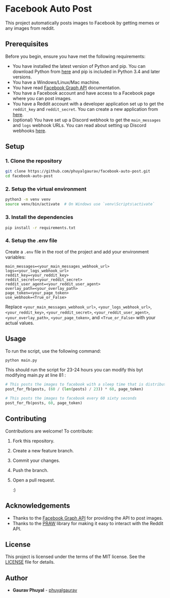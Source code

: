 # Facebook Auto Post

This project automatically posts images to Facebook by getting memes or any images from reddit.

## Prerequisites

Before you begin, ensure you have met the following requirements:

- You have installed the latest version of Python and pip. You can download Python from [here](https://www.python.org/downloads/) and pip is included in Python 3.4 and later versions.
- You have a Windows/Linux/Mac machine.
- You have read [Facebook Graph API](https://developers.facebook.com/docs/graph-api) documentation.
- You have a Facebook account and have access to a Facebook page where you can post images.
- You have a Reddit account with a developer application set up to get the `reddit_key` and `reddit_secret`. You can create a new application from [here](https://www.reddit.com/prefs/apps).
- (optional) You have set up a Discord webhook to get the `main_messages` and `logs` webhook URLs. You can read about setting up Discord webhooks [here](https://support.discord.com/hc/en-us/articles/228383668-Intro-to-Webhooks).

## Setup

### 1. Clone the repository

```bash
git clone https://github.com/phuyalgaurav/facebook-auto-post.git
cd facebook-auto-post
```

### 2. Setup the virtual environment

```bash
python3 -m venv venv
source venv/bin/activate  # On Windows use `venv\Scripts\activate`
```

### 3. Install the dependencies

```bash
pip install -r requirements.txt
```

### 4. Setup the .env file

Create a `.env` file in the root of the project and add your environment variables:

```dotenv
main_messages=<your_main_messages_webhook_url>
logs=<your_logs_webhook_url>
reddit_key=<your_reddit_key>
reddit_secret=<your_reddit_secret>
reddit_user_agent=<your_reddit_user_agent>
overlay_path=<your_overlay_path>
page_token=<your_page_token>
use_webhook=<True_or_False>
```

Replace `<your_main_messages_webhook_url>`, `<your_logs_webhook_url>`, `<your_reddit_key>`, `<your_reddit_secret>`, `<your_reddit_user_agent>`, `<your_overlay_path>`, `<your_page_token>`, and `<True_or_False>` with your actual values.

## Usage

To run the script, use the following command:

```bash
python main.py
```

This should run the script for 23-24 hours you can modify this byt modifying main.py at line 81 :

```py
# This posts the images to facebook with a sleep time that is distributed evenly throughout the day
post_for_fb(posts, (60 / (len(posts) / 23)) * 60, page_token)

# This posts the images to facebook every 60 sixty seconds
post_for_fb(posts, 60, page_token)
```

## Contributing

Contributions are welcome! To contribute:

1. Fork this repository.
2. Create a new feature branch.
3. Commit your changes.
4. Push the branch.
5. Open a pull request.

   :)

## Acknowledgements

- Thanks to the [Facebook Graph API](https://developers.facebook.com/docs/graph-api) for providing the API to post images.
- Thanks to the [PRAW](https://praw.readthedocs.io/en/latest/) library for making it easy to interact with the Reddit API.

## License

This project is licensed under the terms of the MIT license. See the [LICENSE](LICENSE) file for details.

## Author

- **Gaurav Phuyal** - [phuyalgaurav](https://github.com/phuyalgaurav)
